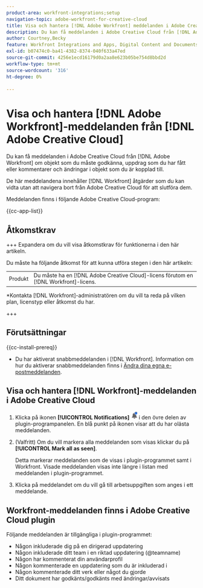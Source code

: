 ```yaml
---
product-area: workfront-integrations;setup
navigation-topic: adobe-workfront-for-creative-cloud
title: Visa och hantera [!DNL Adobe Workfront] meddelanden i Adobe Creative Cloud
description: Du kan få meddelanden i Adobe Creative Cloud från [!DNL Adobe Workfront] om objekt som du måste godkänna, uppdrag som du har fått eller kommentarer och ändringar i objekt som du är kopplad till.
author: Courtney,Becky
feature: Workfront Integrations and Apps, Digital Content and Documents
exl-id: b07474c0-ba41-4382-8374-040f633a47ed
source-git-commit: 4256e1ecd16179d0a2aa8e623b05be754d8bbd2d
workflow-type: tm+mt
source-wordcount: '316'
ht-degree: 0%

---
```


# Visa och hantera [!DNL Adobe Workfront]-meddelanden från [!DNL Adobe Creative Cloud]

Du kan få meddelanden i Adobe Creative Cloud från [!DNL Adobe Workfront] om objekt som du måste godkänna, uppdrag som du har fått eller kommentarer och ändringar i objekt som du är kopplad till.

De här meddelandena innehåller [!DNL Workfront] åtgärder som du kan vidta utan att navigera bort från Adobe Creative Cloud för att slutföra dem.

Meddelanden finns i följande Adobe Creative Cloud-program:

{{cc-app-list}}

## Åtkomstkrav

+++ Expandera om du vill visa åtkomstkrav för funktionerna i den här artikeln.

Du måste ha följande åtkomst för att kunna utföra stegen i den här artikeln:

<table style="table-layout:auto"> 
 <col> 
 </col> 
 <col> 
 </col> 
 <tbody> 
  <tr> 
   <!--<td role="rowheader">[!DNL Adobe Workfront] plan*</td> 
   <td> <p>[!UICONTROL Pro] or higher</p> </td> 
  </tr> 
  <tr data-mc-conditions=""> 
   <td role="rowheader">[!DNL Adobe Workfront] license*</td> 
   <td> <p>[!UICONTROL Work] or [!UICONTROL Plan]</p> </td> 
  </tr> -->
  <tr> 
   <td role="rowheader">Produkt</td> 
   <td>Du måste ha en [!DNL Adobe Creative Cloud]-licens förutom en [!DNL Workfront]-licens.</td> 
  </tr> 
 </tbody> 
</table>

&#42;Kontakta [!DNL Workfront]-administratören om du vill ta reda på vilken plan, licenstyp eller åtkomst du har.

+++

## Förutsättningar

{{cc-install-prereq}}

* Du har aktiverat snabbmeddelanden i [!DNL Workfront]. Information om hur du aktiverar snabbmeddelanden finns i [Ändra dina egna e-postmeddelanden](/help/quicksilver/workfront-basics/using-notifications/activate-or-deactivate-your-own-event-notifications.md).

## Visa och hantera [!DNL Workfront]-meddelanden i Adobe Creative Cloud

1. Klicka på ikonen **[!UICONTROL Notifications]** ![Notifications (Meddelanden)](assets/cc-plugin-notifications-icon.png) i den övre delen av plugin-programpanelen. En blå punkt på ikonen visar att du har olästa meddelanden.
1. (Valfritt) Om du vill markera alla meddelanden som visas klickar du på **[!UICONTROL Mark all as seen]**.

   Detta markerar meddelanden som de visas i plugin-programmet samt i Workfront. Visade meddelanden visas inte längre i listan med meddelanden i plugin-programmet.

1. Klicka på meddelandet om du vill gå till arbetsuppgiften som anges i ett meddelande.

## Workfront-meddelanden finns i Adobe Creative Cloud plugin

Följande meddelanden är tillgängliga i plugin-programmet:


* Någon inkluderade dig på en dirigerad uppdatering
* Någon inkluderade ditt team i en riktad uppdatering (@teamname)
* Någon har kommenterat din användarprofil
* Någon kommenterade en uppdatering som du är inkluderad i
* Någon kommenterade ditt verk eller något du gjorde
* Ditt dokument har godkänts/godkänts med ändringar/avvisats
